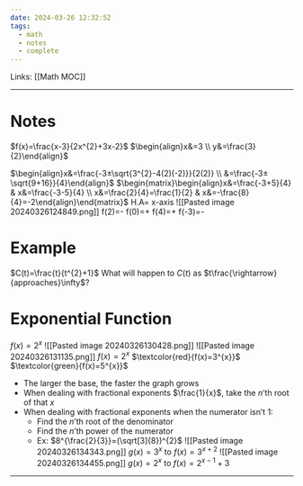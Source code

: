 ```yaml
---
date: 2024-03-26 12:32:52
tags:
  - math
  - notes
  - complete
---
```


Links: [[Math MOC]]

---
# Notes

$f(x)=\frac{x-3}{2x^{2}+3x-2}$
$\begin{align}x&=3 \\ y&=\frac{3}{2}\end{align}$

$\begin{align}x&=\frac{-3±\sqrt{3^{2}-4(2)(-2)}}{2(2)} \\ &=\frac{-3±\sqrt{9+16}}{4}\end{align}$
$\begin{matrix}\begin{align}x&=\frac{-3+5}{4} & x&=\frac{-3-5}{4}  \\ x&=\frac{2}{4}=\frac{1}{2} & x&=-\frac{8}{4}=-2\end{align}\end{matrix}$
H.A= x-axis
![[Pasted image 20240326124849.png]]
f(2)=-
f(0)=+
f(4)=+
f(-3)=-

# Example
$C(t)=\frac{t}{t^{2}+1}$
What will happen to $C(t)$ as $t\frac{\rightarrow}{approaches}\infty$?

# Exponential Function
$f(x)=2^{x}$
![[Pasted image 20240326130428.png]]
![[Pasted image 20240326131135.png]]
$f(x)=2^{x}$
$\textcolor{red}{f(x)=3^{x}}$
$\textcolor{green}{f(x)=5^{x}}$
- The larger the base, the faster the graph grows
- When dealing with fractional exponents $\frac{1}{x}$, take the $n$’th root of that $x$
- When dealing with fractional exponents when the numerator isn’t 1:
	- Find the $n$’th root of the denominator
	- Find the $n$’th power of the numerator
	- Ex: $8^{\frac{2}{3}}=(\sqrt[3]{8})^{2}$
![[Pasted image 20240326134343.png]]
$g(x)=3^{x}$ to $f(x)=3^{x+2}$
![[Pasted image 20240326134455.png]]
$g(x)=2^{x}$ to $f(x)=2^{x-1}+3$

---
